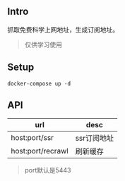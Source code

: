 ## Intro
抓取免费科学上网地址，生成订阅地址。
> 仅供学习使用

## Setup
```
docker-compose up -d
```

## API
| url               | desc        |
| ----------------- | ----------- |
| host:port/ssr     | ssr订阅地址 |
| host:port/recrawl | 刷新缓存    |

> port默认是5443